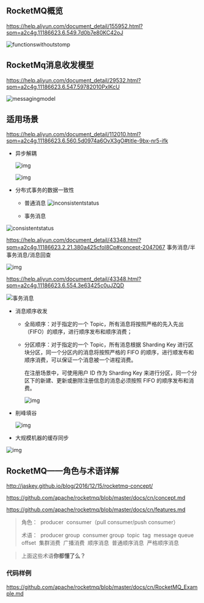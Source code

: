 

## **RocketMQ概览**

 https://help.aliyun.com/document_detail/155952.html?spm=a2c4g.11186623.6.549.7d0b7e80KC42oJ

![functionswithoutstomp](https://static-aliyun-doc.oss-cn-hangzhou.aliyuncs.com/assets/img/zh-CN/6771879851/p68860.png)



## **RocketMq消息收发模型**

https://help.aliyun.com/document_detail/29532.html?spm=a2c4g.11186623.6.547.59782010PxlKcU

![messagingmodel](https://static-aliyun-doc.oss-cn-hangzhou.aliyuncs.com/assets/img/zh-CN/6718273851/p68843.png)




## **适用场景**
https://help.aliyun.com/document_detail/112010.html?spm=a2c4g.11186623.6.560.5d0974a6OvX3gO#title-9bx-nr5-ifk

* 异步解耦

  ![img](https://img.alicdn.com/tfs/TB1t7EInsUrBKNjSZPxXXX00pXa-1134-910.png)

  ![img](http://static-aliyun-doc.oss-cn-hangzhou.aliyuncs.com/assets/img/zh-CN/6219985751/p68913.png)

* 分布式事务的数据一致性
  * 普通消息
    ![inconsistentstatus](http://static-aliyun-doc.oss-cn-hangzhou.aliyuncs.com/assets/img/zh-CN/6219985751/p68914.png)

  * 事务消息

![consistentstatus](http://static-aliyun-doc.oss-cn-hangzhou.aliyuncs.com/assets/img/zh-CN/6219985751/p68919.png)


https://help.aliyun.com/document_detail/43348.html?spm=a2c4g.11186623.2.21.380a425cfoI8Cp#concept-2047067
事务消息/半事务消息/消息回查

![img](https://img.alicdn.com/tfs/TB1i2jrnRjTBKNjSZFwXXcG4XXa-1530-1140.png)

https://help.aliyun.com/document_detail/43348.html?spm=a2c4g.11186623.6.554.3e63425c0uJZQD

![事务消息](https://static-aliyun-doc.oss-cn-hangzhou.aliyuncs.com/assets/img/zh-CN/6087385851/p69094.png)

* 消息顺序收发

  - 全局顺序：对于指定的一个 Topic，所有消息将按照严格的先入先出（FIFO）的顺序，进行顺序发布和顺序消费；

  - 分区顺序：对于指定的一个 Topic，所有消息根据 Sharding Key 进行区块分区，同一个分区内的消息将按照严格的 FIFO 的顺序，进行顺发布和顺序消费，可以保证一个消息被一个进程消费。

    在注册场景中，可使用用户 ID 作为 Sharding Key 来进行分区，同一个分区下的新建、更新或删除注册信息的消息必须按照 FIFO 的顺序发布和消费。

    ![img](https://img.alicdn.com/tfs/TB1PjVHumzqK1RjSZFjXXblCFXa-1125-800.gif)

* 削峰填谷

  ![img](https://img.alicdn.com/tfs/TB1DuTrnRjTBKNjSZFwXXcG4XXa-1135-911.png)

* 大规模机器的缓存同步

 ![img](https://img.alicdn.com/tfs/TB1ki7KXgMPMeJjy1XdXXasrXXa-1530-1140.png)





## RocketMQ——角色与术语详解
  http://jaskey.github.io/blog/2016/12/15/rocketmq-concept/

https://github.com/apache/rocketmq/blob/master/docs/cn/concept.md

https://github.com/apache/rocketmq/blob/master/docs/cn/features.md

> 角色：
> ​	producer
> ​	consumer（pull consumer/push consumer）
>
> 
> 术语：
> 	​	producer group
> 	​	consumer group
> 	​	topic
> 	​	tag
> 	​	message queue
> 	​	offset
> 	​	集群消费
> 	​	广播消费
> 	​	顺序消息
> 		​	普通顺序消息
> 		​	严格顺序消息
>

> 
> 上面这些术语**你都懂了么？**





### 代码样例

https://github.com/apache/rocketmq/blob/master/docs/cn/RocketMQ_Example.md

